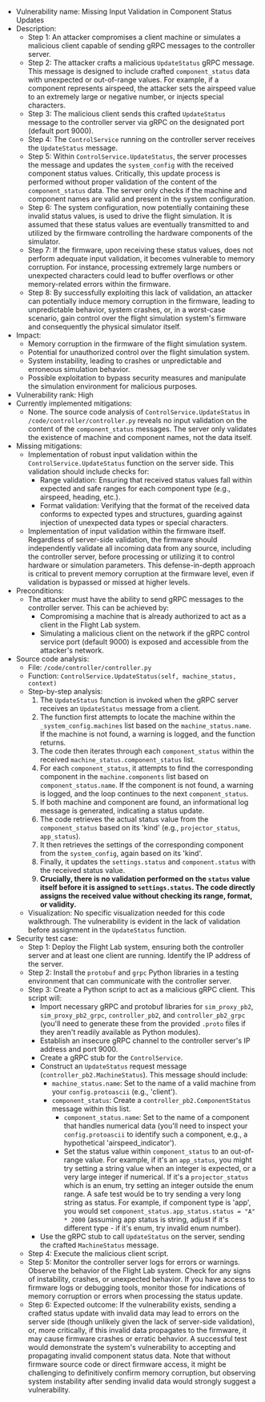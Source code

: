 - Vulnerability name: Missing Input Validation in Component Status Updates
- Description:
  - Step 1: An attacker compromises a client machine or simulates a malicious client capable of sending gRPC messages to the controller server.
  - Step 2: The attacker crafts a malicious `UpdateStatus` gRPC message. This message is designed to include crafted `component_status` data with unexpected or out-of-range values. For example, if a component represents airspeed, the attacker sets the airspeed value to an extremely large or negative number, or injects special characters.
  - Step 3: The malicious client sends this crafted `UpdateStatus` message to the controller server via gRPC on the designated port (default port 9000).
  - Step 4: The `ControlService` running on the controller server receives the `UpdateStatus` message.
  - Step 5: Within `ControlService.UpdateStatus`, the server processes the message and updates the `system_config` with the received component status values. Critically, this update process is performed without proper validation of the content of the `component_status` data. The server only checks if the machine and component names are valid and present in the system configuration.
  - Step 6: The system configuration, now potentially containing these invalid status values, is used to drive the flight simulation. It is assumed that these status values are eventually transmitted to and utilized by the firmware controlling the hardware components of the simulator.
  - Step 7: If the firmware, upon receiving these status values, does not perform adequate input validation, it becomes vulnerable to memory corruption. For instance, processing extremely large numbers or unexpected characters could lead to buffer overflows or other memory-related errors within the firmware.
  - Step 8: By successfully exploiting this lack of validation, an attacker can potentially induce memory corruption in the firmware, leading to unpredictable behavior, system crashes, or, in a worst-case scenario, gain control over the flight simulation system's firmware and consequently the physical simulator itself.
- Impact:
  - Memory corruption in the firmware of the flight simulation system.
  - Potential for unauthorized control over the flight simulation system.
  - System instability, leading to crashes or unpredictable and erroneous simulation behavior.
  - Possible exploitation to bypass security measures and manipulate the simulation environment for malicious purposes.
- Vulnerability rank: High
- Currently implemented mitigations:
  - None. The source code analysis of `ControlService.UpdateStatus` in `/code/controller/controller.py` reveals no input validation on the content of the `component_status` messages. The server only validates the existence of machine and component names, not the data itself.
- Missing mitigations:
  - Implementation of robust input validation within the `ControlService.UpdateStatus` function on the server side. This validation should include checks for:
    - Range validation: Ensuring that received status values fall within expected and safe ranges for each component type (e.g., airspeed, heading, etc.).
    - Format validation: Verifying that the format of the received data conforms to expected types and structures, guarding against injection of unexpected data types or special characters.
  - Implementation of input validation within the firmware itself. Regardless of server-side validation, the firmware should independently validate all incoming data from any source, including the controller server, before processing or utilizing it to control hardware or simulation parameters. This defense-in-depth approach is critical to prevent memory corruption at the firmware level, even if validation is bypassed or missed at higher levels.
- Preconditions:
  - The attacker must have the ability to send gRPC messages to the controller server. This can be achieved by:
    - Compromising a machine that is already authorized to act as a client in the Flight Lab system.
    - Simulating a malicious client on the network if the gRPC control service port (default 9000) is exposed and accessible from the attacker's network.
- Source code analysis:
  - File: `/code/controller/controller.py`
  - Function: `ControlService.UpdateStatus(self, machine_status, context)`
  - Step-by-step analysis:
    1. The `UpdateStatus` function is invoked when the gRPC server receives an `UpdateStatus` message from a client.
    2. The function first attempts to locate the machine within the `_system_config.machines` list based on the `machine_status.name`. If the machine is not found, a warning is logged, and the function returns.
    3. The code then iterates through each `component_status` within the received `machine_status.component_status` list.
    4. For each `component_status`, it attempts to find the corresponding component in the `machine.components` list based on `component_status.name`. If the component is not found, a warning is logged, and the loop continues to the next `component_status`.
    5. If both machine and component are found, an informational log message is generated, indicating a status update.
    6. The code retrieves the actual status value from the `component_status` based on its 'kind' (e.g., `projector_status`, `app_status`).
    7. It then retrieves the settings of the corresponding component from the `system_config`, again based on its 'kind'.
    8. Finally, it updates the `settings.status` and `component.status` with the received status value.
    9. **Crucially, there is no validation performed on the `status` value itself before it is assigned to `settings.status`. The code directly assigns the received value without checking its range, format, or validity.**
  - Visualization: No specific visualization needed for this code walkthrough. The vulnerability is evident in the lack of validation before assignment in the `UpdateStatus` function.
- Security test case:
  - Step 1: Deploy the Flight Lab system, ensuring both the controller server and at least one client are running. Identify the IP address of the server.
  - Step 2: Install the `protobuf` and `grpc` Python libraries in a testing environment that can communicate with the controller server.
  - Step 3: Create a Python script to act as a malicious gRPC client. This script will:
    - Import necessary gRPC and protobuf libraries for `sim_proxy_pb2`, `sim_proxy_pb2_grpc`, `controller_pb2`, and `controller_pb2_grpc` (you'll need to generate these from the provided `.proto` files if they aren't readily available as Python modules).
    - Establish an insecure gRPC channel to the controller server's IP address and port 9000.
    - Create a gRPC stub for the `ControlService`.
    - Construct an `UpdateStatus` request message (`controller_pb2.MachineStatus`). This message should include:
      - `machine_status.name`: Set to the name of a valid machine from your `config.protoascii` (e.g., 'client').
      - `component_status`: Create a `controller_pb2.ComponentStatus` message within this list.
        - `component_status.name`: Set to the name of a component that handles numerical data (you'll need to inspect your `config.protoascii` to identify such a component, e.g., a hypothetical 'airspeed_indicator').
        - Set the status value within `component_status` to an out-of-range value. For example, if it's an `app_status`, you might try setting a string value when an integer is expected, or a very large integer if numerical. If it's a `projector_status` which is an enum, try setting an integer outside the enum range. A safe test would be to try sending a very long string as status. For example, if component type is 'app', you would set `component_status.app_status.status = "A" * 2000` (assuming app status is string, adjust if it's different type - if it's enum, try invalid enum number).
    - Use the gRPC stub to call `UpdateStatus` on the server, sending the crafted `MachineStatus` message.
  - Step 4: Execute the malicious client script.
  - Step 5: Monitor the controller server logs for errors or warnings. Observe the behavior of the Flight Lab system. Check for any signs of instability, crashes, or unexpected behavior. If you have access to firmware logs or debugging tools, monitor those for indications of memory corruption or errors when processing the status update.
  - Step 6: Expected outcome: If the vulnerability exists, sending a crafted status update with invalid data may lead to errors on the server side (though unlikely given the lack of server-side validation), or, more critically, if this invalid data propagates to the firmware, it may cause firmware crashes or erratic behavior. A successful test would demonstrate the system's vulnerability to accepting and propagating invalid component status data. Note that without firmware source code or direct firmware access, it might be challenging to definitively confirm memory corruption, but observing system instability after sending invalid data would strongly suggest a vulnerability.